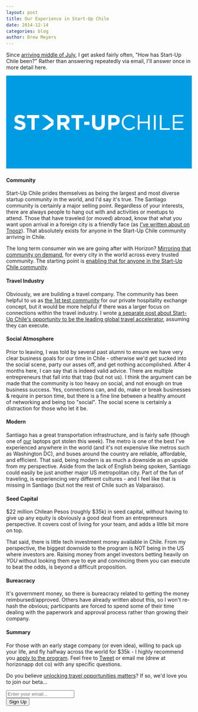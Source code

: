 ```yaml
---
layout: post
title: Our Experience in Start-Up Chile
date: 2014-12-14
categories: blog
author: Drew Meyers
---
```

Since [arriving middle of July](http://www.horizonapp.co/blog/startup-chile-journey-gen-10/), I get asked fairly often, "How has Start-Up Chile been?" Rather than answering repeatedly via email, I'll answer once in more detail here.

![](/assets/2014-07-07-startup-chile-journey-gen-10-sup-logo.png)

#### Community ####

Start-Up Chile prides themselves as being the largest and most diverse startup community in the world, and I'd say it's true. The Santiago community is certainly a major selling point. Regardless of your interests, there are always people to hang out with and activities or meetups to attend. Those that have traveled (or moved) abroad, know that what you want upon arrival in a foreign city is a friendly face (as [I've written about on Tnooz](http://www.tnooz.com/article/can-we-get-to-the-holy-grail-of-travel/)). That absolutely exists for anyone in the Start-Up Chile community arriving in Chile. 

The long term consumer win we are going after with Horizon? [Mirroring that community on demand](http://www.horizonapp.co/blog/what-horizon-dream/), for every city in the world across every trusted community. The starting point is [enabling that for anyone in the Start-Up Chile community](http://www.horizonapp.co/startup-chile).

#### Travel Industry ####

Obviously, we are building a travel company. The community has been helpful to us as [the 1st test community](http://www.horizonapp.co/startup-chile) for our private hospitality exchange concept, but it would be more helpful if there was a larger focus on connections within the travel industry. I wrote [a separate post about Start-Up Chile's opportunity to be the leading global travel accelerator](http://www.horizonapp.co/blog/Start-Up-Chile-leading-travel-incubator-world/), assuming they can execute.

#### Social Atmosphere ####

Prior to leaving, I was told by several past alumni to ensure we have very clear business goals for our time in Chile - otherwise we'd get sucked into the social scene, party our asses off, and get nothing accomplished. After 4 months here, I can say that is indeed valid advice. There are multiple entrepreneurs that fall into that trap (but not us). I think the argument can be made that the community is too heavy on social, and not enough on true business success. Yes, connections can, and do, make or break businesses & require in person time, but there is a fine line between a healthy amount of networking and being too "social". The social scene is certainly a distraction for those who let it be.

#### Modern ####

Santiago has a great transportation infrastructure, and is fairly safe (though one of [our](http://www.horizonapp.co/team) laptops got stolen this week). The metro is one of the best I've experienced anywhere in the world (and it's not expensive like metros such as Washington DC), and buses around the country are reliable, affordable, and efficient. That said, being modern is as much a downside as an upside from my perspective. Aside from the lack of English being spoken, Santiago could easily be just another major US metropolitan city. Part of the fun of traveling, is experiencing very different cultures - and I feel like that is missing in Santiago (but not the rest of Chile such as Valparaiso).

#### Seed Capital ####

$22 million Chilean Pesos (roughly $35k) in seed capital, without having to give up any equity is obviously a good deal from an entrepreneurs perspective. It covers cost of living for your team, and adds a little bit more on top.

That said, there is little tech investment money available in Chile. From my perspective, the biggest downside to the program is NOT being in the US where investors are. Raising money from angel investors betting heavily on <em>YOU</em> without looking them eye to eye and convincing them you can execute to beat the odds, is beyond a difficult proposition. 

#### Bureacracy ####

It's government money, so there is bureacracy related to getting the money reimbursed/approved. Others have already written about this, so I won't re-hash the obvious; participants are forced to spend some of their time dealing with the paperwork and approval process rather than growing their company.

#### Summary ####

For those with an early stage company (or even idea), willing to pack up your life, and fly halfway across the world for $35k - I highly recommend you [apply to the program](http://www.startupchile.org/application-process-not-open-yet/). Feel free to [Tweet](http://www.twitter.com/drewmeyers/) or email me (drew at horizonapp dot co) with any specific questions.

Do you believe [unlocking travel opportunities matters](http://www.horizonapp.co/blog/why-increasing-global-travel-opportunities-matters/)? If so, we'd love you to join our beta...

<!-- Begin MailChimp Signup Form -->
<div id="mc_embed_signup">
<form action="http://willmoyer.us2.list-manage.com/subscribe/post?u=69a898a29bc2e6a0ae2a83cd9&amp;id=835d9a226b" method="post" id="mc-embedded-subscribe-form" name="mc-embedded-subscribe-form" class="validate" target="_blank" novalidate>
  
<div class="mc-field-group">
  <div class="grid grid--tight">
    <div class="grid__item one-whole desk-two-thirds">
      <input type="email" value="" name="EMAIL" class="required email input-text margin-b" id="mce-EMAIL" placeholder="Enter your email...">
    </div>
    <div class="grid__item one-whole desk-one-third">
      <input type="submit" value="Sign Up" name="subscribe" id="mc-embedded-subscribe" class="button btn btn--full margin-b">
      <input type="hidden" name="FILTER" id="FILTER" value="BlogPost" />
    </div>
  </div><!-- end grid -->
</div>
<div id="mce-responses" class="clear">
 <div class="response" id="mce-error-response" style="display:none"></div>
 <div class="response" id="mce-success-response" style="display:none"></div>
</div>    <!-- real people should not fill this in and expect good things - do not remove this or risk form bot signups-->
 <div style="position: absolute; left: -5000px;"><input type="text" name="b_69a898a29bc2e6a0ae2a83cd9_835d9a226b" tabindex="-1" value=""></div>
    
</form>
</div>
  
 <!--End mc_embed_signup--> 